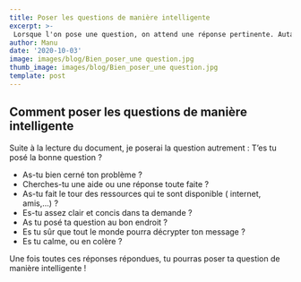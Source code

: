 ```yaml
---
title: Poser les questions de manière intelligente
excerpt: >-
 Lorsque l'on pose une question, on attend une réponse pertinente. Autant bien la poser. 
author: Manu
date: '2020-10-03'
image: images/blog/Bien_poser_une question.jpg
thumb_image: images/blog/Bien_poser_une question.jpg
template: post
---
```


## Comment poser les questions de manière intelligente

Suite à la lecture du document, je poserai la question autrement : T’es tu posé la bonne question ?

* As-tu bien cerné ton problème ?
* Cherches-tu une aide ou une réponse toute faite ?
* As-tu fait le tour des ressources qui te sont disponible ( internet, amis,...) ?
* Es-tu assez clair et concis dans ta demande ?
* As tu posé ta question au bon endroit ?
* Es tu sûr que tout le monde pourra décrypter ton message ?
* Es tu calme, ou en colère ?

Une fois toutes ces réponses répondues, tu pourras poser ta question de manière intelligente !
